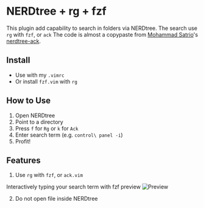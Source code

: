 # NERDtree + rg + fzf

This plugin add capability to search in folders via NERDtree. The search use `rg` with `fzf`, or `ack`
The code is almost a copypaste from [Mohammad Satrio](https://github.com/tyok)'s [nerdtree-ack](https://github.com/tyok/nerdtree-ack).

## Install

* Use with my `.vimrc`
* Or install `fzf.vim` with `rg`

## How to Use

1. Open NERDtree
1. Point to a directory
1. Press `f` for `Rg` or `k` for `Ack`
1. Enter search term (e.g. `control\ panel -i`)
1. Profit!

## Features

1. Use `rg` with `fzf`, or `ack.vim`

Interactively typing your search term with fzf preview
![Preview](https://i.imgur.com/aldTzAY.gif)

2. Do not open file inside NERDtree
